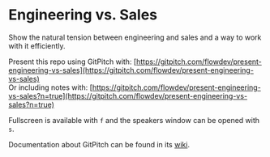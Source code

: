 # Engineering vs. Sales
Show the natural tension between engineering and sales and a way to work with it efficiently.

Present this repo using GitPitch with: [https://gitpitch.com/flowdev/present-engineering-vs-sales](https://gitpitch.com/flowdev/present-engineering-vs-sales) \
Or including notes with: [https://gitpitch.com/flowdev/present-engineering-vs-sales?n=true](https://gitpitch.com/flowdev/present-engineering-vs-sales?n=true)

Fullscreen is available with `f` and the speakers window can be opened with `s`.

Documentation about GitPitch can be found in its [wiki](https://github.com/gitpitch/gitpitch/wiki).
